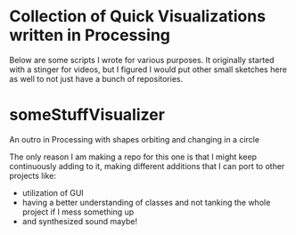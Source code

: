 # Collection of Quick Visualizations written in Processing

Below are some scripts I wrote for various purposes. It originally started with a stinger for videos, but I figured I would put other small sketches here as well to not just have a bunch of repositories.

# someStuffVisualizer
 An outro in Processing with shapes orbiting and changing in a circle

The only reason I am making a repo for this one is that I might keep continuously adding to it, making different additions that I can port to other projects like:

- utilization of GUI
- having a better understanding of classes and not tanking the whole project if I mess something up
- and synthesized sound maybe!



